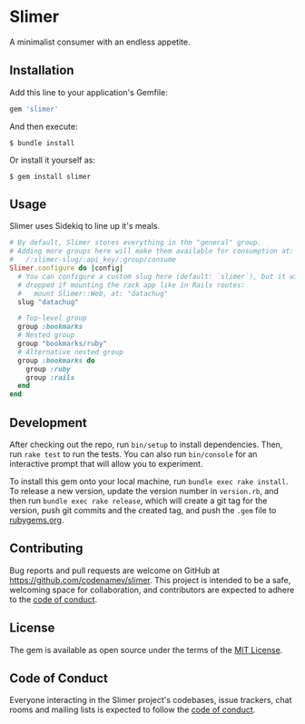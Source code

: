 # Slimer

A minimalist consumer with an endless appetite.

## Installation

Add this line to your application's Gemfile:

```ruby
gem 'slimer'
```

And then execute:

    $ bundle install

Or install it yourself as:

    $ gem install slimer

## Usage

Slimer uses Sidekiq to line up it's meals.

```ruby
# By default, Slimer stores everything in the "general" group.
# Adding more groups here will make them available for consumption at:
#   /:slimer-slug/:api_key/:group/consume
Slimer.configure do |config|
  # You can configure a custom slug here (default: `slimer`), but it will be
  # dropped if mounting the rack app like in Rails routes:
  #   mount Slimer::Web, at: "datachug"
  slug "datachug"

  # Top-level group
  group :bookmarks
  # Nested group
  group "bookmarks/ruby"
  # Alternative nested group
  group :bookmarks do
    group :ruby
    group :rails
  end
end
```

## Development

After checking out the repo, run `bin/setup` to install dependencies. Then, run `rake test` to run the tests. You can also run `bin/console` for an interactive prompt that will allow you to experiment.

To install this gem onto your local machine, run `bundle exec rake install`. To release a new version, update the version number in `version.rb`, and then run `bundle exec rake release`, which will create a git tag for the version, push git commits and the created tag, and push the `.gem` file to [rubygems.org](https://rubygems.org).

## Contributing

Bug reports and pull requests are welcome on GitHub at https://github.com/codenamev/slimer. This project is intended to be a safe, welcoming space for collaboration, and contributors are expected to adhere to the [code of conduct](https://github.com/codenamev/slimer/blob/master/CODE_OF_CONDUCT.md).

## License

The gem is available as open source under the terms of the [MIT License](https://opensource.org/licenses/MIT).

## Code of Conduct

Everyone interacting in the Slimer project's codebases, issue trackers, chat rooms and mailing lists is expected to follow the [code of conduct](https://github.com/codenamev/slimer/blob/master/CODE_OF_CONDUCT.md).
